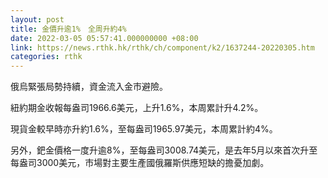 ```yaml
---
layout: post
title: 金價升逾1%　全周升約4%
date: 2022-03-05 05:57:41.000000000 +08:00
link: https://news.rthk.hk/rthk/ch/component/k2/1637244-20220305.htm
categories: rthk
---
```


俄烏緊張局勢持續，資金流入金市避險。

紐約期金收報每盎司1966.6美元，上升1.6%，本周累計升4.2%。

現貨金較早時亦升約1.6%，至每盎司1965.97美元，本周累計約4%。

另外，鈀金價格一度升逾8%，至每盎司3008.74美元，是去年5月以來首次升至每盎司3000美元，市場對主要生產國俄羅斯供應短缺的擔憂加劇。
